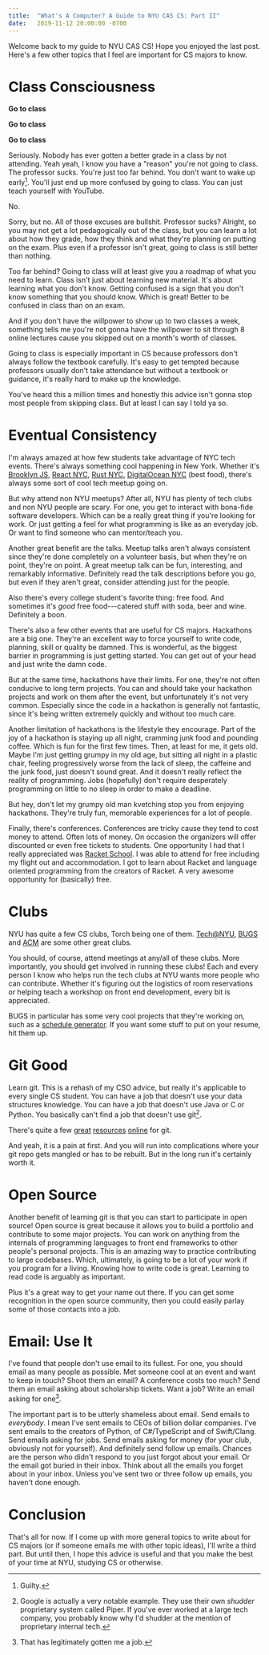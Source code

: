 ```yaml
---
title:  "What's A Computer? A Guide to NYU CAS CS: Part II"
date:   2019-11-12 20:00:00 -0700
---
```


Welcome back to my guide to NYU CAS CS! Hope you enjoyed the last
post. Here's a few other topics that I feel are important for CS
majors to know.

# Class Consciousness

**Go to class**

**Go to class**

**Go to class**

Seriously. Nobody has ever gotten a better grade in a class by not
attending. Yeah yeah, I know you have a "reason" you're not going to
class. The professor sucks. You're just too far behind. You don't want
to wake up early[^1]. You'll just end up more confused by going to
class. You can just teach yourself with YouTube.

No.

Sorry, but no. All of those excuses are bullshit. Professor sucks?
Alright, so you may not get a lot pedagogically out of the class, but
you can learn a lot about how they grade, how they think and what
they're planning on putting on the exam. Plus even if a professor
isn't great, going to class is still better than nothing.

[^1]: Guilty.

Too far behind? Going to class will at least give you a roadmap of
what you need to learn. Class isn't just about learning new
material. It's about learning what you don't know. Getting confused is
a sign that you don't know something that you should know. Which is
great! Better to be confused in class than on an exam.

And if you don't have the willpower to show up to two classes a week,
something tells me you're not gonna have the willpower to sit through
8 online lectures cause you skipped out on a month's worth of classes.


Going to class is especially important in CS because professors don't
always follow the textbook carefully. It's easy to get tempted because
professors usually don't take attendance but without a textbook or
guidance, it's really hard to make up the knowledge.

You've heard this a million times and honestly this advice isn't gonna
stop most people from skipping class. But at least I can say I told ya
so.

# Eventual Consistency

I'm always amazed at how few students take advantage of NYC tech
events. There's always something cool happening in New York. Whether
it's [Brooklyn JS](http://brooklynjs.com/), [React
NYC](http://brooklynjs.com/), [Rust
NYC](https://www.meetup.com/Rust-NYC/), [DigitalOcean
NYC](https://www.meetup.com/DigitalOceanNYC/) (best food), there's always some
sort of cool tech meetup going on.


But why attend non NYU meetups? After all, NYU has plenty of tech
clubs and non NYU people are scary. For one, you get to interact with
bona-fide software developers. Which can be a really great thing if
you're looking for work. Or just getting a feel for what programming
is like as an everyday job. Or want to find someone who can
mentor/teach you.

Another great benefit are the talks. Meetup talks aren't always
consistent since they're done completely on a volunteer basis, but
when they're on point, they're on point. A great meetup talk can be
fun, interesting, and remarkably informative. Definitely read the talk
descriptions before you go, but even if they aren't great, consider
attending just for the people.

Also there's every college student's favorite thing: free food. And
sometimes it's *good* free food---catered stuff with soda, beer and
wine. Definitely a boon.

There's also a few other events that are useful for CS
majors. Hackathons are a big one. They're an excellent way to force
yourself to write code, planning, skill or quality be damned. This is
wonderful, as the biggest barrier in programming is just getting
started. You can get out of your head and just write the damn code.

But at the same time, hackathons have their limits. For one, they're
not often conducive to long term projects. You can and should take
your hackathon projects and work on them after the event, but
unfortunately it's not very common. Especially since the code in a
hackathon is generally not fantastic, since it's being written
extremely quickly and without too much care.

Another limitation of hackathons is the lifestyle they encourage. Part
of the joy of a hackathon is staying up all night, cramming junk food
and pounding coffee. Which is fun for the first few times. Then, at
least for me, it gets old. Maybe I'm just getting grumpy in my old
age, but sitting all night in a plastic chair, feeling progressively
worse from the lack of sleep, the caffeine and the junk food, just
doesn't sound great. And it doesn't really reflect the reality of
programming. Jobs (hopefully) don't require desperately programming on
little to no sleep in order to make a deadline.

But hey, don't let my grumpy old man kvetching stop you from enjoying
hackathons. They're truly fun, memorable experiences for a lot of
people.

Finally, there's conferences. Conferences are tricky cause they tend
to cost money to attend. Often lots of money. On occasion the
organizers will offer discounted or even free tickets to students. One
opportunity I had that I really appreciated was [Racket
School](https://summer-school.racket-lang.org/2018). I was able to
attend for free including my flight out and accommodation. I got to
learn about Racket and language oriented programming from the creators
of Racket. A very awesome opportunity for (basically) free.

# Clubs

NYU has quite a few CS clubs, Torch being one of
them. [Tech@NYU](https://techatnyu.org/),
[BUGS](https://bugs-nyu.github.io/) and
[ACM](https://cs.nyu.edu/acm/site/) are some other great clubs.

You should, of course, attend meetings at any/all of these clubs. More
importantly, you should get involved in running these clubs! Each and
every person I know who helps run the tech clubs at NYU wants more
people who can contribute. Whether it's figuring out the logistics of
room reservations or helping teach a workshop on front end
development, every bit is appreciated.

BUGS in particular has some very cool projects that they're working
on, such as a [schedule
generator](https://github.com/nicholaslyang/schedge). If you want some
stuff to put on your resume, hit them up.

# Git Good

Learn git. This is a rehash of my CSO advice, but really it's
applicable to every single CS student. You can have a job that doesn't
use your data structures knowledge. You can have a job that doesn't
use Java or C or Python. You basically can't find a job that doesn't
use git[^3].

There's quite a few [great](https://try.github.io/)
[resources](https://www.atlassian.com/git/tutorials)
[online](https://git-scm.com/book/en/v2) for git.

And yeah, it is a pain at first. And you will run into complications
where your git repo gets mangled or has to be rebuilt. But in the long
run it's certainly worth it.

[^3]: Google is actually a very notable example. They use their own
    *shudder* proprietary system called Piper. If you've ever worked
    at a large tech company, you probably know why I'd shudder at the
    mention of proprietary internal tech.


# Open Source

Another benefit of learning git is that you can start to participate
in open source! Open source is great because it allows you to build a
portfolio and contribute to some major projects. You can work on
anything from the internals of programming languages to front end
frameworks to other people's personal projects. This is an amazing way
to practice contributing to large codebases. Which, ultimately, is
going to be a lot of your work if you program for a living. Knowing
how to write code is great. Learning to read code is arguably as
important.

Plus it's a great way to get your name out there. If you can get some
recognition in the open source community, then you could easily parlay
some of those contacts into a job.

# Email: Use It

I've found that people don't use email to its fullest. For one, you
should email as many people as possible. Met someone cool at an event
and want to keep in touch? Shoot them an email? A conference costs too
much? Send them an email asking about scholarship tickets. Want a job?
Write an email asking for one[^4].

[^4]: That has legitimately gotten me a job.

The important part is to be utterly shameless about email. Send emails
to *everybody*. I mean I've sent emails to CEOs of billion dollar
companies. I've sent emails to the creators of Python, of
C#/TypeScript and of Swift/Clang. Send emails asking for jobs. Send
emails asking for money (for your club, obviously not for
yourself). And definitely send follow up emails. Chances are the
person who didn't respond to you just forgot about your email. Or the
email got buried in their inbox. Think about all the emails you forget
about in your inbox. Unless you've sent two or three follow up emails,
you haven't done enough.

# Conclusion

That's all for now. If I come up with more general topics to write
about for CS majors (or if someone emails me with other topic ideas), I'll
write a third part. But until then, I hope this advice is useful and
that you make the best of your time at NYU, studying CS or otherwise.
